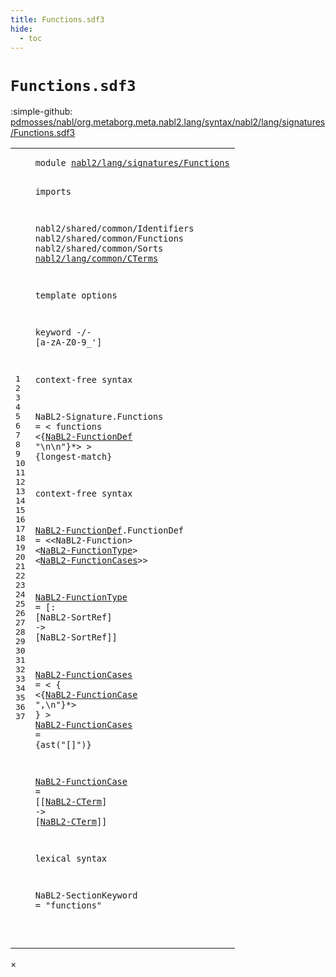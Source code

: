 ```yaml
---
title: Functions.sdf3
hide:
  - toc
---
```


# `Functions.sdf3`

:simple-github: [pdmosses/nabl/org.metaborg.meta.nabl2.lang/syntax/nabl2/lang/signatures/Functions.sdf3]

[pdmosses/nabl/org.metaborg.meta.nabl2.lang/syntax/nabl2/lang/signatures/Functions.sdf3]: https://github.com/pdmosses/nabl/blob/master/org.metaborg.meta.nabl2.lang/syntax/nabl2/lang/signatures/Functions.sdf3 "The source file on GitHub"

<div class="sdf3"><table class="highlighttable"><tbody><tr><td class="linenos"><div class="linenodiv"><pre><span></span>1
2
3
4
5
6
7
8
9
10
11
12
13
14
15
16
17
18
19
20
21
22
23
24
25
26
27
28
29
30
31
32
33
34
35
36
37
</pre></div></td>
<td class="code"><pre><code><span class="keyword">module</span> <a href="../Signature.sdf3/#nabl2/lang/signatures/Functions_7_3" id="nabl2/lang/signatures/Functions_1_8" title="Referenced at ../Signature.sdf3 line 7">nabl2/lang/signatures/Functions</a>

<span class="keyword">imports</span>

  <span title="External reference">nabl2/shared/common/Identifiers</span>
  <span title="External reference">nabl2/shared/common/Functions</span>
  <span title="External reference">nabl2/shared/common/Sorts</span>
  <a href="../../common/CTerms.sdf3/#nabl2/lang/common/CTerms_1_8" id="nabl2/lang/common/CTerms_8_3" title="Defined at ../../common/CTerms.sdf3 line 1">nabl2/lang/common/CTerms</a>

<span class="keyword">template options</span>

  <span class="keyword">keyword</span> -/- [<span class="cons_Regular">a</span>-<span class="cons_Regular">z</span><span class="cons_Regular">A</span>-<span class="cons_Regular">Z</span><span class="cons_Regular">0</span>-<span class="cons_Regular">9</span>\_\']

<span class="keyword">context-free syntax</span>

  <span id="NaBL2-Signature_16_3" title="Not referenced">NaBL2-Signature</span>.<span class="cons_Constructor"><span id="Functions_16_19" title="Not referenced">Functions</span></span> = &lt;
    <span class="cons_String">functions</span>
      &lt;{<a href="#NaBL2-FunctionDef_23_3" id="NaBL2-FunctionDef_18_9" title="Defined at line 23">NaBL2-FunctionDef</a> <span class="cons_Lit">"\n\n"</span>}*&gt;
  &gt; {<span class="keyword">longest-match</span>}

<span class="keyword">context-free syntax</span>

  <a href="#NaBL2-FunctionDef_18_9" id="NaBL2-FunctionDef_23_3" title="Referenced at line 18">NaBL2-FunctionDef</a>.<span class="cons_Constructor"><span id="FunctionDef_23_21" title="Not referenced">FunctionDef</span></span> = &lt;&lt;<span title="External reference">NaBL2-Function</span>&gt; &lt;<a href="#NaBL2-FunctionType_25_3" id="NaBL2-FunctionType_23_54" title="Defined at line 25">NaBL2-FunctionType</a>&gt; &lt;<a href="#NaBL2-FunctionCases_27_3" id="NaBL2-FunctionCases_23_75" title="Defined at line 27, 31">NaBL2-FunctionCases</a>&gt;&gt;

  <a href="#NaBL2-FunctionType_23_54" id="NaBL2-FunctionType_25_3" title="Referenced at line 23">NaBL2-FunctionType</a>  = [<span class="cons_String">:</span> [<span title="External reference">NaBL2-SortRef</span>] <span class="cons_String">-&gt;</span> [<span title="External reference">NaBL2-SortRef</span>]]

  <a href="#NaBL2-FunctionCases_23_75" id="NaBL2-FunctionCases_27_3" title="Referenced at line 23">NaBL2-FunctionCases</a> = &lt;
    <span class="cons_String">{</span> &lt;{<a href="#NaBL2-FunctionCase_33_3" id="NaBL2-FunctionCase_28_9" title="Defined at line 33">NaBL2-FunctionCase</a> <span class="cons_Lit">",\n"</span>}*&gt;
    <span class="cons_String">}</span>
  &gt;
  <a href="#NaBL2-FunctionCases_23_75" id="NaBL2-FunctionCases_31_3" title="Referenced at line 23">NaBL2-FunctionCases</a> = {<span class="cons_Unquoted">ast</span>(<span class="cons_Quoted">"[]"</span>)}
 
  <a href="#NaBL2-FunctionCase_28_9" id="NaBL2-FunctionCase_33_3" title="Referenced at line 28">NaBL2-FunctionCase</a>  = [[<a href="../../common/CTerms.sdf3/#NaBL2-CTerm_23_3" id="NaBL2-CTerm_33_27" title="Defined at ../../common/CTerms.sdf3 line 23, 27, 29, 30">NaBL2-CTerm</a>] <span class="cons_String">-&gt;</span> [<a href="../../common/CTerms.sdf3/#NaBL2-CTerm_23_3" id="NaBL2-CTerm_33_44" title="Defined at ../../common/CTerms.sdf3 line 23, 27, 29, 30">NaBL2-CTerm</a>]]

<span class="keyword">lexical syntax</span>

  <span id="NaBL2-SectionKeyword_37_3" title="Not referenced">NaBL2-SectionKeyword</span> = <span class="cons_Lit">"functions"</span>

</code></pre></td></tr></tbody></table></div>

<div id="modal">
  <div id="modal-content">
    <span id="modal-close">&times;</span>
    <h2 id="modal-h2"></h2>
    <p  id="modal-p"></p>
    <ul id="modal-ul"></ul>
  </div>
</div>
